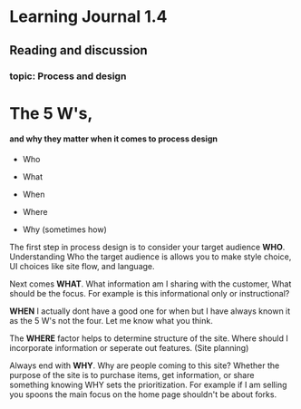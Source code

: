 # Learning Journal 1.4
## Reading and discussion
### topic: Process and design

# The 5 W's,
#### and why they matter when it comes to process design

- Who

- What 

- When 

- Where

- Why (sometimes how)

The first step in process design is to consider your target audience **WHO**. Understanding Who the target audience is allows you to make style choice, UI choices like site flow, and language. 

Next comes **WHAT**. What information am I sharing with the customer, What should be the focus. For example is this informational only or instructional?

**WHEN** I actually dont have a good one for when but I have always known it as the 5 W's not the four. Let me know what you think. 

The **WHERE** factor helps to determine structure of the site. Where should I incorporate information or seperate out features. (Site planning)

Always end with **WHY**. Why are people coming to this site? Whether the purpose of the site is to purchase items, get information, or share something knowing WHY sets the prioritization. For example if I am selling you spoons the main focus on the home page shouldn't be about forks. 


